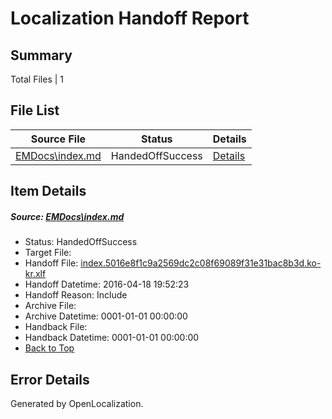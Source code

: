 # <a name='report-top'></a> Localization Handoff Report

## Summary
 Total Files | 1

## File List
 Source File | Status | Details 
 ----------- | ------ | ------- 
 [EMDocs\index.md](https://github.com/Microsoft/EMDocs-pr/blob/3adac050106318967522d61c3b705e2b85458baf/EMDocs/index.md) | HandedOffSuccess | [Details](#59a7dd01caa19c9a20f5a92d8159e96d60f2d7b159)

## Item Details
##### <a name='59a7dd01caa19c9a20f5a92d8159e96d60f2d7b159'></a> Source: [EMDocs\index.md](https://github.com/Microsoft/EMDocs-pr/blob/3adac050106318967522d61c3b705e2b85458baf/EMDocs/index.md)
* Status: HandedOffSuccess
* Target File: 
* Handoff File: [index.5016e8f1c9a2569dc2c08f69089f31e31bac8b3d.ko-kr.xlf](https://github.com/Microsoft/EM.handoff/blob/44491caf3da94c2eb2d7cb89cac9ad000046c2b7/ol-handoff/Microsoft/EMDocs-pr.ko-kr/master/index.5016e8f1c9a2569dc2c08f69089f31e31bac8b3d.ko-kr.xlf)
* Handoff Datetime: 2016-04-18 19:52:23
* Handoff Reason: Include
* Archive File: 
* Archive Datetime: 0001-01-01 00:00:00
* Handback File: 
* Handback Datetime: 0001-01-01 00:00:00
* [Back to Top](#report-top)


## Error Details

Generated by OpenLocalization.
